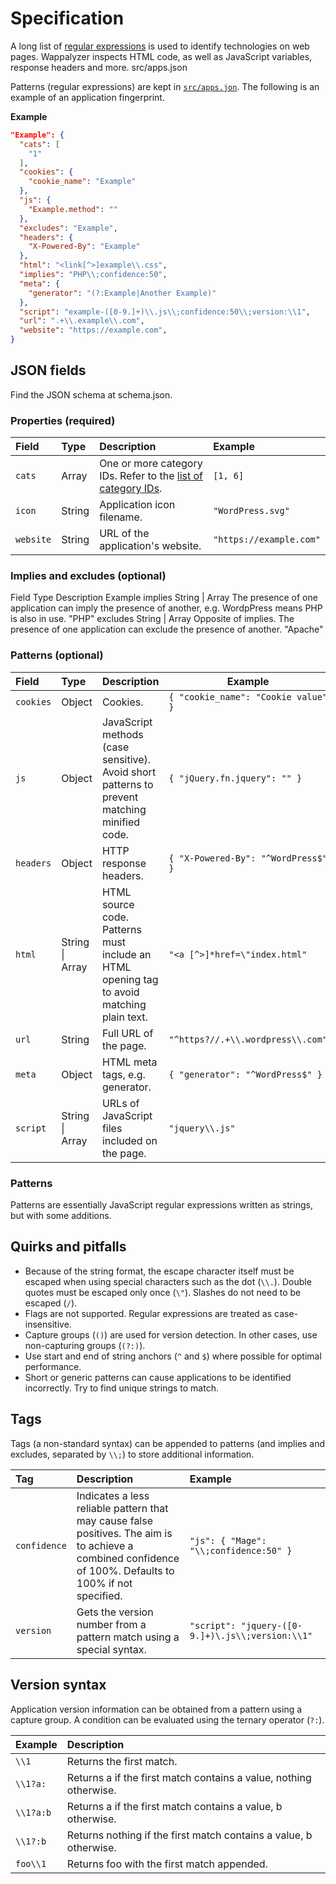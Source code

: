 # Specification

A long list of [regular expressions](https://developer.mozilla.org/en-US/docs/Web/JavaScript/Guide/Regular_Expressions) is used to identify technologies on web pages. Wappalyzer inspects HTML code, as well as JavaScript variables, response headers and more.
src/apps.json

Patterns (regular expressions) are kept in [`src/apps.jon`](https://github.com/AliasIO/Wappalyzer/blob/master/src/apps.json). The following is an example of an application fingerprint.

**Example**

``` json
"Example": {
  "cats": [ 
    "1" 
  ],
  "cookies": { 
    "cookie_name": "Example"
  },
  "js": {
    "Example.method": ""
  },
  "excludes": "Example",
  "headers": { 
	"X-Powered-By": "Example" 
  },
  "html": "<link[^>]example\\.css",
  "implies": "PHP\\;confidence:50",
  "meta": { 
	"generator": "(?:Example|Another Example)"
  },
  "script": "example-([0-9.]+)\\.js\\;confidence:50\\;version:\\1",
  "url": ".+\\.example\\.com",
  "website": "https://example.com",
}
```


## JSON fields

Find the JSON schema at schema.json.


### Properties (required)

| Field     | Type   | Description                                                                                                | Example                 |
|:--------- |:------ |:---------------------------------------------------------------------------------------------------------- |:----------------------- |
| `cats`    | Array  | One or more category IDs. Refer to the [list of category IDs](https://www.wappalyzer.com/categories/list). | `[1, 6]`                |
| `icon`    | String | Application icon filename.                                                                                 | `"WordPress.svg"`       |
| `website` | String | URL of the application's website.                                                                          | `"https://example.com"` |


### Implies and excludes (optional)

Field   Type   Description   Example
implies   String | Array   The presence of one application can imply the presence of another, e.g. WordpPress means PHP is also in use.   "PHP"
excludes   String | Array   Opposite of implies. The presence of one application can exclude the presence of another.   "Apache"


### Patterns (optional)

| Field     | Type            | Description                                                                                  | Example                             |
|:--------- |:--------------- |:-------------------------------------------------------------------------------------------- | ----------------------------------- |
| `cookies` | Object          | Cookies.                                                                                     | `{ "cookie_name": "Cookie value" }` |
| `js`      | Object          | JavaScript methods (case sensitive). Avoid short patterns to prevent matching minified code. | `{ "jQuery.fn.jquery": "" }`        |
| `headers` | Object          | HTTP response headers.                                                                       | `{ "X-Powered-By": "^WordPress$" }` |
| `html`    | String \| Array | HTML source code.  Patterns must include an HTML opening tag to avoid matching plain text.   | `"<a [^>]*href=\"index.html"`       |
| `url`     | String          | Full URL of the page.                                                                        | `"^https?//.+\\.wordpress\\.com"`   |
| `meta`    | Object          | HTML meta tags, e.g. generator.                                                              | `{ "generator": "^WordPress$" }`    |
| `script`  | String \| Array | URLs of JavaScript files included on the page.                                               | `"jquery\\.js"`                     |


### Patterns

Patterns are essentially JavaScript regular expressions written as strings, but with some additions.


## Quirks and pitfalls

* Because of the string format, the escape character itself must be escaped when using special characters such as the dot (`\\.`). Double quotes must be escaped only once (`\"`). Slashes do not need to be escaped (`/`).
* Flags are not supported. Regular expressions are treated as case-insensitive.
* Capture groups (`()`) are used for version detection. In other cases, use non-capturing groups (`(?:)`).
* Use start and end of string anchors (`^` and `$`) where possible for optimal performance.
* Short or generic patterns can cause applications to be identified incorrectly. Try to find unique strings to match.


## Tags

Tags (a non-standard syntax) can be appended to patterns (and implies and excludes, separated by `\\;`) to store additional information.

| Tag          |  Description                                                                                                                                              | Example                                          |
|:------------ |:--------------------------------------------------------------------------------------------------------------------------------------------------------- |:------------------------------------------------ |
| `confidence` | Indicates a less reliable pattern that may cause false positives. The aim is to achieve a combined confidence of 100%. Defaults to 100% if not specified. | `"js": { "Mage": "\\;confidence:50" }`           |
| `version`    | Gets the version number from a pattern match using a special syntax.                                                                                      | `"script": "jquery-([0-9.]+)\.js\\;version:\\1"` |


## Version syntax

Application version information can be obtained from a pattern using a capture group. A condition can be evaluated using the ternary operator (`?:`).

| Example   | Description                                                       | 
|:--------- |:----------------------------------------------------------------- |
| `\\1`     | Returns the first match.                                          |
| `\\1?a:`  | Returns a if the first match contains a value, nothing otherwise. |
| `\\1?a:b` | Returns a if the first match contains a value, b otherwise.       |
| `\\1?:b`  | Returns nothing if the first match contains a value, b otherwise. |
| `foo\\1`  | Returns foo with the first match appended.                        |
